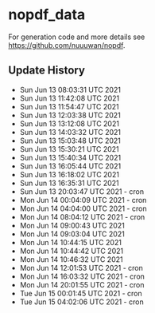 # nopdf_data 

For generation code and more details see https://github.com/nuuuwan/nopdf. 

## Update History
* Sun Jun 13 08:03:31 UTC 2021
* Sun Jun 13 11:42:08 UTC 2021
* Sun Jun 13 11:54:47 UTC 2021
* Sun Jun 13 12:03:38 UTC 2021
* Sun Jun 13 13:12:08 UTC 2021
* Sun Jun 13 14:03:32 UTC 2021
* Sun Jun 13 15:03:48 UTC 2021
* Sun Jun 13 15:30:21 UTC 2021
* Sun Jun 13 15:40:34 UTC 2021
* Sun Jun 13 16:05:44 UTC 2021
* Sun Jun 13 16:18:02 UTC 2021
* Sun Jun 13 16:35:31 UTC 2021
* Sun Jun 13 20:03:47 UTC 2021 - cron
* Mon Jun 14 00:04:09 UTC 2021 - cron
* Mon Jun 14 04:04:00 UTC 2021 - cron
* Mon Jun 14 08:04:12 UTC 2021 - cron
* Mon Jun 14 09:00:43 UTC 2021
* Mon Jun 14 09:03:04 UTC 2021
* Mon Jun 14 10:44:15 UTC 2021
* Mon Jun 14 10:44:42 UTC 2021
* Mon Jun 14 10:46:32 UTC 2021
* Mon Jun 14 12:01:53 UTC 2021 - cron
* Mon Jun 14 16:03:32 UTC 2021 - cron
* Mon Jun 14 20:01:55 UTC 2021 - cron
* Tue Jun 15 00:01:45 UTC 2021 - cron
* Tue Jun 15 04:02:06 UTC 2021 - cron
